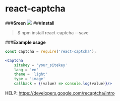# react-captcha
###**Sreen**
<img src="https://github.com/kotAndEgor/Captcha/blob/master/images/screen.png">
###**Install**
>$ npm install react-captcha --save

###**Example usage**

```jsx
const Captcha = require('react-captcha');  

<Captcha
	sitekey = 'your_sitekey'
	lang = 'en'
	theme = 'light'
	type = 'image'
	callback = {(value) => console.log(value)}/>

```
HELP:  https://developers.google.com/recaptcha/intro
